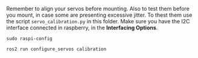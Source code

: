 Remember to align your servos before mounting. Also to test them before you mount, in case some are presenting excessive jitter. To thest them use the script  `servo_calibration.py` in this folder. Make sure you have the I2C interface connected in raspberry, in the **Interfacing Options**.
```
sudo raspi-config
```

```
ros2 run configure_servos calibration
```
